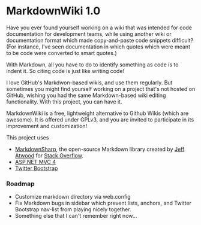 # MarkdownWiki 1.0

Have you ever found yourself working on a wiki that was intended for code documentation for development teams, while using another wiki or documentation format which made copy-and-paste code snippets difficult? (For instance, I've seen documentation in which quotes which were meant to be code were converted to smart quotes.)

With Markdown, all you have to do to identify something as code is to indent it. So citing code is just like writing code!

I love GitHub's Markdwon-based wikis, and use them regularly. But sometimes you might find yourself working on a project that's not hosted on GitHub, wishing you had the same Markdown-based wiki editing functionality. With this project, you can have it.

MarkdownWiki is a free, lightweight alternative to Github Wikis (which are awesome). It is offered under GPLv3, and you are invited to participate in its improvement and customization!

This project uses

* [MarkdownSharp](https://code.google.com/p/markdownsharp/), the open-source Markdown library created by [Jeff Atwood](https://twitter.com/codinghorror) for [Stack Overflow](http://stackoverflow.com).
* [ASP.NET MVC 4](http://aspnetwebstack.codeplex.com/)
* [Twitter Bootstrap](http://twitter.github.io/bootstrap/)

### Roadmap

* Customize markdown directory via web.config
* Fix Markdown bugs in sidebar which prevent lists, anchors, and Twitter Bootstrap nav-list from playing nicely together.
* Something else that I can't remember right now...